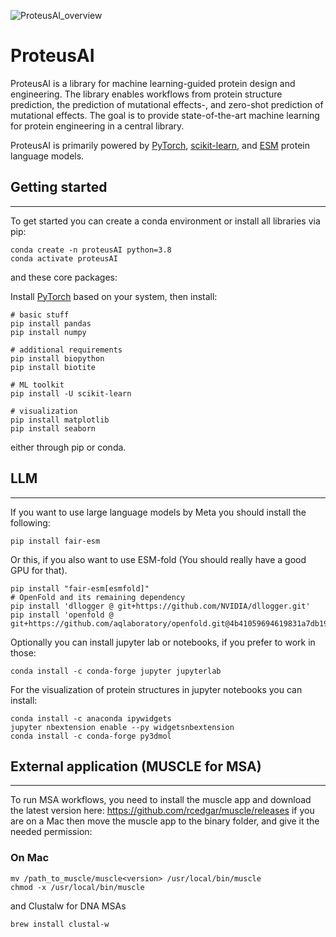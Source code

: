 
![ProteusAI_overview](https://github.com/jonfunk21/ProteusAI/assets/74795032/f1b7e628-726b-412f-9794-28dc12997940)


# ProteusAI
ProteusAI is a library for machine learning-guided protein design and engineering. 
The library enables workflows from protein structure prediction, the prediction of 
mutational effects-, and zero-shot prediction of mutational effects.
The goal is to provide state-of-the-art machine learning for protein engineering in a central library.

ProteusAI is primarily powered by [PyTorch](https://pytorch.org/get-started/locally/), 
[scikit-learn](https://scikit-learn.org/stable/), 
and [ESM](https://github.com/facebookresearch/esm) protein language models. 

## Getting started

----

To get started you can create a conda environment or install all libraries via pip:

```
conda create -n proteusAI python=3.8
conda activate proteusAI
```

and these core packages:

Install [PyTorch](https://pytorch.org/get-started/locally/) based on your system, then install:

```
# basic stuff
pip install pandas
pip install numpy

# additional requirements
pip install biopython
pip install biotite

# ML toolkit
pip install -U scikit-learn

# visualization
pip install matplotlib
pip install seaborn
```
either through pip or conda.

## LLM

----

If you want to use large language models by Meta you should install the following:

```
pip install fair-esm
```

Or this, if you also want to use ESM-fold (You should really have a good GPU for that).
```
pip install "fair-esm[esmfold]"
# OpenFold and its remaining dependency
pip install 'dllogger @ git+https://github.com/NVIDIA/dllogger.git'
pip install 'openfold @ git+https://github.com/aqlaboratory/openfold.git@4b41059694619831a7db195b7e0988fc4ff3a307'
```

Optionally you can install jupyter lab or notebooks, if you prefer to work in those:

```
conda install -c conda-forge jupyter jupyterlab
```

For the visualization of protein structures in jupyter notebooks you can install:
```
conda install -c anaconda ipywidgets
jupyter nbextension enable --py widgetsnbextension
conda install -c conda-forge py3dmol
```

## External application (MUSCLE for MSA)

----

To run MSA workflows, you need to install the muscle app and download the latest version here: https://github.com/rcedgar/muscle/releases
if you are on a Mac then move the muscle app to the binary folder, and give it the needed permission:

### On Mac
```
mv /path_to_muscle/muscle<version> /usr/local/bin/muscle
chmod -x /usr/local/bin/muscle
```
and Clustalw for DNA MSAs
```
brew install clustal-w
```
